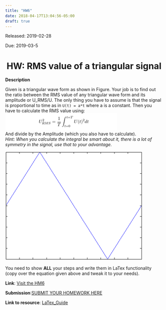 ```yaml
---
title: "HW6"
date: 2018-04-17T13:04:56-05:00
draft: true
---
```


Released: 2019-02-28

Due: 2019-03-5

<center><h1> HW: RMS value of a triangular signal </h1></center>

**Description**

Given is a triangular wave form as shown in Figure. Your job is to find out the ratio between the RMS value of any triangular wave form and its amplitude or U_RMS/U. The only thing you have to assume is that the signal is proportional to time as in ```U(t) = a*t``` where a is a constant. Then you have to calculate the RMS value using: ![figureRMS](https://github.com/ABE425/ABE425/blob/Rongliu/data/hw/HW_other/RMS.png)  
And divide by the Amplitude (which you also have to calculate).  
_Hint: When you calculate the integral be smart about it, there is a lot of  symmetry in the signal, use that to your advantage._

![figure](https://github.com/ABE425/data/blob/lab_1/ABE425HMK/HW_RMS_Triangle/TriangularWaveSignal.png)

You need to show **ALL** your steps and write them in LaTex functionality (copy over the equation given above and tweak it to your needs).


**Link**: [Visit the HM6](https://github.com/ABE425/ABE425/tree/master/data/hw/HW_TheveninEquivalents )

**Submission**:[SUBMIT YOUR HOMEWORK HERE]()

**Link to resource**: [LaTex_Guide](../../resources/LaTex_Guide.md)
